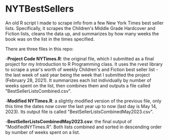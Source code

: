 # NYTBestSellers
An old R script I made to scrape info from a few New York Times best seller lists. Specifically, it scrapes the Children's Middle Grade Hardcover and Fiction lists, cleans the data up, and summarizes by how many weeks the book was on the list in the times specified.

There are three files in this repo:

-**Project Code NYTimes.R**: the original file, which I submitted as a final project for my Introduction to R Programming class. It uses the rvest library to scrape a year's worth of weekly Children's and Fiction best seller list - the last week of said year being the week that I submitted the project (February 28, 2021). It summarizes each list individually by number of weeks spent on the list, then combines them and outputs a file called "BestSellerListsCombined.csv".

-**Modified NYTimes.R**: a slightly modified version of the previous file, only this time the dates now cover the last year up to now (last day is May 14, 2023). Its output file is called "BestSellerListsCombinedMay2023.csv".

-**BestSellerListsCombinedMay2023.csv**: the final output of "ModifiedNYTimes.R". Both lists combined and sorted in descending order by number of weeks spent on a list.
